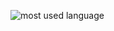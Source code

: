 ![most used language](https://github-readme-stats.vercel.app/api/top-langs/?username=chengyin30069&theme=rose_pine&show_icons=true)

<!--
⬆️WTF why is this shit broken

<!--
**chengyin30069/chengyin30069** is a ✨ _special_ ✨ repository because its `README.md` (this file) appears on your GitHub profile.

Here are some ideas to get you started:

- 🔭 I’m currently working on ...
- 🌱 I’m currently learning ...
- 👯 I’m looking to collaborate on ...
- 🤔 I’m looking for help with ...
- 💬 Ask me about ...
- 📫 How to reach me: ...
- 😄 Pronouns: ...
- ⚡ Fun fact: ...
-->
